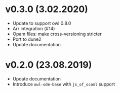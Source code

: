# v0.3.0 (3.02.2020)

- Update to support owl 0.8.0
- Arr integration (#14)
- Opam files: make cross-versioning stricter
- Port to dune2
- Update documentation

# v0.2.0 (23.08.2019)

- Update documentation
- Introduce `owl-ode-base` with `js_of_ocaml` support
